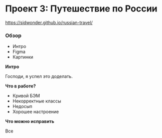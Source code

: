 # Проект 3: Путешествие по России

https://sidwonder.github.io/russian-travel/

### Обзор
* Интро
* Figma
* Картинки

**Интро**

Господи, я успел это доделать.

**Что в работе?**

* Кривой БЭМ
* Некорректные классы
* Недосып
* Хорошее настроение

**Что можно исправить**

Все

